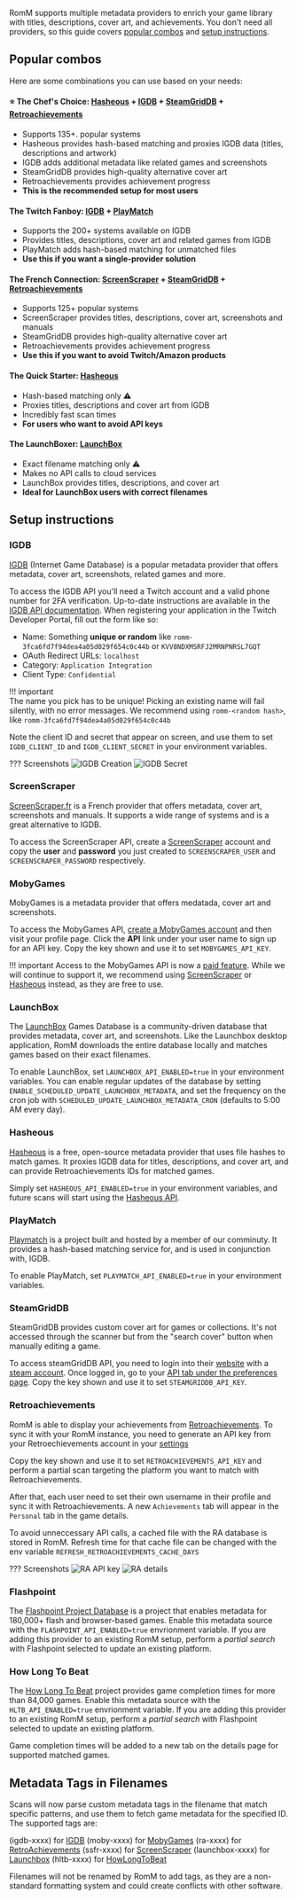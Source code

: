<!-- trunk-ignore-all(markdownlint/MD001) -->
<!-- trunk-ignore-all(markdownlint/MD041) -->

RomM supports multiple metadata providers to enrich your game library with titles, descriptions, cover art, and achievements. You don't need all providers, so this guide covers [popular combos](#popular-combos) and [setup instructions](#setup-instructions).

## Popular combos

Here are some combinations you can use based on your needs:

#### ⭐ The Chef's Choice: [Hasheous](#hasheous) + [IGDB](#igdb) + [SteamGridDB](#steamgriddb) + [Retroachievements](#retroachievements)

- Supports 135+. popular systems
- Hasheous provides hash-based matching and proxies IGDB data (titles, descriptions and artwork)
- IGDB adds additional metadata like related games and screenshots
- SteamGridDB provides high-quality alternative cover art
- Retroachievements provides achievement progress
- **This is the recommended setup for most users**

#### The Twitch Fanboy: [IGDB](#igdb) + [PlayMatch](#playmatch)

- Supports the 200+ systems available on IGDB
- Provides titles, descriptions, cover art and related games from IGDB
- PlayMatch adds hash-based matching for unmatched files
- **Use this if you want a single-provider solution**

#### The French Connection: [ScreenScraper](#screenscraper) + [SteamGridDB](#steamgriddb) + [Retroachievements](#retroachievements)

- Supports 125+ popular systems
- ScreenScraper provides titles, descriptions, cover art, screenshots and manuals
- SteamGridDB provides high-quality alternative cover art
- Retroachievements provides achievement progress
- **Use this if you want to avoid Twitch/Amazon products**

#### The Quick Starter: [Hasheous](#hasheous)

- Hash-based matching only ⚠️
- Proxies titles, descriptions and cover art from IGDB
- Incredibly fast scan times
- **For users who want to avoid API keys**

#### The LaunchBoxer: [LaunchBox](#launchbox)

- Exact filename matching only ⚠️
- Makes no API calls to cloud services
- LaunchBox provides titles, descriptions, and cover art
- **Ideal for LaunchBox users with correct filenames**

## Setup instructions

### IGDB

[IGDB](https://www.igdb.com/) (Internet Game Database) is a popular metadata provider that offers metadata, cover art, screenshots, related games and more.

To access the IGDB API you'll need a Twitch account and a valid phone number for 2FA verification. Up-to-date instructions are available in the [IGDB API documentation](https://api-docs.igdb.com/#account-creation). When registering your application in the Twitch Developer Portal, fill out the form like so:

- Name: Something **unique or random** like `romm-3fca6fd7f94dea4a05d029f654c0c44b` or `KVV8NDXMSRFJ2MRNPNRSL7GQT`
- OAuth Redirect URLs: `localhost`
- Category: `Application Integration`
- Client Type: `Confidential`

<!-- prettier-ignore -->
!!! important  
    The name you pick has to be unique! Picking an existing name will fail silently, with no error messages. We recommend using `romm-<random hash>`, like `romm-3fca6fd7f94dea4a05d029f654c0c44b`

Note the client ID and secret that appear on screen, and use them to set `IGDB_CLIENT_ID` and `IGDB_CLIENT_SECRET` in your environment variables.

<!-- prettier-ignore -->
??? Screenshots
    ![IGDB Creation](../resources/metadata_providers/1-igdb.png)
    ![IGDB Secret](../resources/metadata_providers/2-igdb.png)

### ScreenScraper

[ScreenScraper.fr](https://screenscraper.fr/) is a French provider that offers metadata, cover art, screenshots and manuals. It supports a wide range of systems and is a great alternative to IGDB.

To access the ScreenScraper API, create a [ScreenScraper](https://www.screenscraper.fr/membreinscription.php) account and copy the **user** and **password** you just created to `SCREENSCRAPER_USER` and `SCREENSCRAPER_PASSWORD` respectively.

### MobyGames

MobyGames is a metadata provider that offers medatada, cover art and screenshots.

To access the MobyGames API, [create a MobyGames account](https://www.mobygames.com/user/register/) and then visit your profile page. Click the **API** link under your user name to sign up for an API key. Copy the key shown and use it to set `MOBYGAMES_API_KEY`.

<!-- prettier-ignore -->
!!! important
    Access to the MobyGames API is now a [paid feature](https://www.mobygames.com/info/api/#non-commercial). While we will continue to support it, we recommend using [ScreenScraper](#screenscraper) or [Hasheous](#hasheous) instead, as they are free to use.

### LaunchBox

The [LaunchBox](https://gamesdb.launchbox-app.com) Games Database is a community-driven database that provides metadata, cover art, and screenshots. Like the Launchbox desktop application, RomM downloads the entire database locally and matches games based on their exact filenames.

To enable LaunchBox, set `LAUNCHBOX_API_ENABLED=true` in your environment variables. You can enable regular updates of the database by setting `ENABLE_SCHEDULED_UPDATE_LAUNCHBOX_METADATA`, and set the frequency on the cron job with `SCHEDULED_UPDATE_LAUNCHBOX_METADATA_CRON` (defaults to 5:00 AM every day).

### Hasheous

[Hasheous](https://hasheous.org/) is a free, open-source metadata provider that uses file hashes to match games. It proxies IGDB data for titles, descriptions, and cover art, and can provide Retroachievements IDs for matched games.

Simply set `HASHEOUS_API_ENABLED=true` in your environment variables, and future scans will start using the [Hasheous API](https://hasheous.org/swagger/index.html).

### PlayMatch

[Playmatch](https://github.com/RetroRealm/playmatch) is a project built and hosted by a member of our comminuty. It provides a hash-based matching service for, and is used in conjunction with, IGDB.

To enable PlayMatch, set `PLAYMATCH_API_ENABLED=true` in your environment variables.

### SteamGridDB

SteamGridDB provides custom cover art for games or collections. It's not accessed through the scanner but from the "search cover" button when manually editing a game.

To access steamGridDB API, you need to login into their [website](https://www.steamgriddb.com/) with a [steam account](https://store.steampowered.com/join). Once logged in, go to your [API tab under the preferences page](https://www.steamgriddb.com/profile/preferences/api). Copy the key shown and use it to set `STEAMGRIDDB_API_KEY`.

### Retroachievements

RomM is able to display your achievements from [Retroachievements](https://retroachievements.org/). To sync it with your RomM instance, you need to generate an API key from your Retroechievements account in your [settings](https://retroachievements.org/settings)

Copy the key shown and use it to set `RETROACHIEVEMENTS_API_KEY` and perform a partial scan targeting the platform you want to match with Retroachievements.

After that, each user need to set their own username in their profile and sync it with Retroachievements. A new `Achievements` tab will appear in the `Personal` tab in the game details.

To avoid unneccessary API calls, a cached file with the RA database is stored in RomM. Refresh time for that cache file can be changed with the env variable `REFRESH_RETROACHIEVEMENTS_CACHE_DAYS`

<!-- prettier-ignore -->
??? Screenshots
    ![RA API key](../resources/metadata_providers/1-ra.png)
    ![RA details](../resources/metadata_providers/2-ra.png)

### Flashpoint

The [Flashpoint Project Database](https://flashpointproject.github.io/flashpoint-database/) is a project that enables metadata for 180,000+ flash and browser-based games. Enable this metadata source with the `FLASHPOINT_API_ENABLED=true` envrionment variable. If you are adding this provider to an existing RomM setup, perform a _partial search_ with Flashpoint selected to update an existing platform.

### How Long To Beat

The [How Long To Beat](https://howlongtobeat.com/) project provides game completion times for more than 84,000 games. Enable this metadata source with the `HLTB_API_ENABLED=true` envrionment variable. If you are adding this provider to an existing RomM setup, perform a _partial search_ with Flashpoint selected to update an existing platform.

Game completion times will be added to a new tab on the details page for supported matched games.

## Metadata Tags in Filenames

Scans will now parse custom metadata tags in the filename that match specific patterns, and use them to fetch game metadata for the specified ID. The supported tags are:

(igdb-xxxx) for [IGDB](https://www.igdb.com/)
(moby-xxxx) for [MobyGames](https://www.mobygames.com/)
(ra-xxxx) for [RetroAchievements](https://retroachievements.org/)
(ssfr-xxxx) for [ScreenScraper](https://screenscraper.fr/)
(launchbox-xxxx) for [Launchbox](https://gamesdb.launchbox-app.com/)
(hltb-xxxx) for [HowLongToBeat](https://howlongtobeat.com/)

Filenames will not be renamed by RomM to add tags, as they are a non-standard formatting system and could create conflicts with other software.
